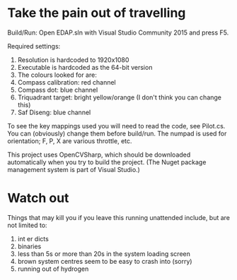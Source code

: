# Take the pain out of travelling

Build/Run:
Open EDAP.sln with Visual Studio Community 2015 and press F5.

Required settings:

1. Resolution is hardcoded to 1920x1080
2. Executable is hardcoded as the 64-bit version
3. The colours looked for are:
  1. Compass calibration: red channel
  2. Compass dot: blue channel
  3. Triquadrant target: bright yellow/orange (I don't think you can change this)
  4. Saf Diseng: blue channel

To see the key mappings used you will need to read the code, see Pilot.cs. You can (obviously) change them before build/run. The numpad is used for orientation; F, P, X are various throttle, etc.

This project uses OpenCVSharp, which should be downloaded automatically when you try to build the project. (The Nuget package management system is part of Visual Studio.)

# Watch out

Things that may kill you if you leave this running unattended include, but are not limited to:

1. int er dicts
2. binaries
3. less than 5s or more than 20s in the system loading screen
4. brown system centres seem to be easy to crash into (sorry)
5. running out of hydrogen
